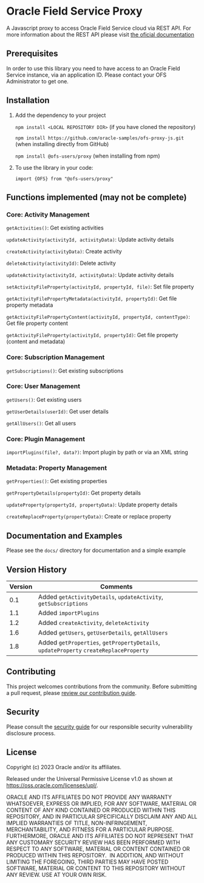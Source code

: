 # Oracle Field Service Proxy

A Javascript proxy to access Oracle Field Service cloud via REST API. For more information about the REST API please visit [the oficial documentation](https://www.oracle.com/pls/topic/lookup?ctx=en/cloud/saas/field-service&ID=field-service)

## Prerequisites

In order to use this library you need to have access to an Oracle Field Service instance, via an application ID. Please contact your OFS Administrator to get one.

## Installation


1. Add the dependency to your project
   
   `npm install <LOCAL REPOSITORY DIR>`         (if you have cloned the repository)

   `npm install https://github.com/oracle-samples/ofs-proxy-js.git`    (when installing directly from GitHub)

   `npm install @ofs-users/proxy`    (when installing from npm)

2. To use the library in your code:

   `import {OFS} from "@ofs-users/proxy"`

## Functions implemented (may not be complete)

### Core: Activity Management

`getActivities()`: Get existing activities

`updateActivity(activityId, activityData)`: Update activity details

`createActivity(activityData)`: Create activity

`deleteActivity(activityId)`: Delete activity

`updateActivity(activityId, activityData)`: Update activity details

`setActivityFileProperty(activityId, propertyId, file)`: Set file property

`getActivityFilePropertyMetadata(activityId, propertyId)`: Get file property metadata

`getActivityFilePropertyContent(activityId, propertyId, contentType)`: Get file property content

`getActivityFileProperty(activityId, propertyId)`: Get file property (content and metadata)

### Core: Subscription Management

`getSubscriptions()`: Get existing subscriptions

### Core: User Management

`getUsers()`: Get existing users

`getUserDetails(userId)`: Get user details

`getAllUsers()`: Get all users

### Core: Plugin Management

`importPlugins(file?, data?)`: Import plugin by path or via an XML string

### Metadata: Property Management

`getProperties()`: Get existing properties

`getPropertyDetails(propertyId)`: Get property details

`updateProperty(propertyId, propertyData)`: Update property details

`createReplaceProperty(propertyData)`: Create or replace property

## Documentation and Examples

Please see the `docs/` directory for documentation and a simple example

## Version History

| Version | Comments |
| ---------| ----------- |
| 0.1| Added `getActivityDetails`, `updateActivity`, `getSubscriptions` |
| 1.1| Added `importPlugins` |
| 1.2| Added `createActivity`, `deleteActivity` |
| 1.6| Added `getUsers`, `getUserDetails`, `getAllUsers` |
| 1.8| Added `getProperties`, `getPropertyDetails`, `updateProperty` `createReplaceProperty` |

## Contributing

This project welcomes contributions from the community. Before submitting a pull
request, please [review our contribution guide](./CONTRIBUTING.md).

## Security

Please consult the [security guide](./SECURITY.md) for our responsible security
vulnerability disclosure process.

## License

Copyright (c) 2023 Oracle and/or its affiliates.

Released under the Universal Permissive License v1.0 as shown at
<https://oss.oracle.com/licenses/upl/>.

ORACLE AND ITS AFFILIATES DO NOT PROVIDE ANY WARRANTY WHATSOEVER, EXPRESS OR IMPLIED, FOR ANY SOFTWARE, MATERIAL OR CONTENT OF ANY KIND CONTAINED OR PRODUCED WITHIN THIS REPOSITORY, AND IN PARTICULAR SPECIFICALLY DISCLAIM ANY AND ALL IMPLIED WARRANTIES OF TITLE, NON-INFRINGEMENT, MERCHANTABILITY, AND FITNESS FOR A PARTICULAR PURPOSE.  FURTHERMORE, ORACLE AND ITS AFFILIATES DO NOT REPRESENT THAT ANY CUSTOMARY SECURITY REVIEW HAS BEEN PERFORMED WITH RESPECT TO ANY SOFTWARE, MATERIAL OR CONTENT CONTAINED OR PRODUCED WITHIN THIS REPOSITORY.  IN ADDITION, AND WITHOUT LIMITING THE FOREGOING, THIRD PARTIES MAY HAVE POSTED SOFTWARE, MATERIAL OR CONTENT TO THIS REPOSITORY WITHOUT ANY REVIEW. USE AT YOUR OWN RISK.
